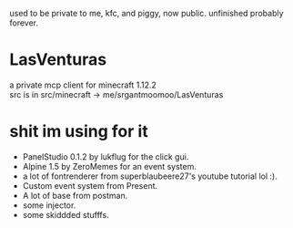 used to be private to me, kfc, and piggy, now public. unfinished probably forever.
# LasVenturas
a private mcp client for minecraft 1.12.2 <br />
src is in src/minecraft -> me/srgantmoomoo/LasVenturas
# shit im using for it
- PanelStudio 0.1.2 by lukflug for the click gui.
- Alpine 1.5 by ZeroMemes for an event system.
- a lot of fontrenderer from superblaubeere27's youtube tutorial lol :).
- Custom event system from Present.
- A lot of base from postman.
- some injector.
- some skiddded stufffs.
